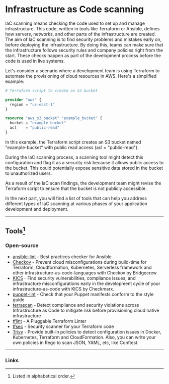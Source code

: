 # Infrastructure as Code scanning

IaC scanning means checking the code used to set up and manage infrastructure. This code, written in tools like Terraform or Ansible, defines how servers, networks, and other parts of the infrastructure are created. The aim of IaC scanning is to find security problems and mistakes early on, before deploying the infrastructure. By doing this, teams can make sure that the infrastructure follows security rules and company policies right from the start. These checks happen as part of the development process before the code is used in live systems.

Let's consider a scenario where a development team is using Terraform to automate the provisioning of cloud resources in AWS. Here's a simplified example:

```terraform
# Terraform script to create an S3 bucket

provider "aws" {
  region = "us-east-1"
}

resource "aws_s3_bucket" "example_bucket" {
  bucket = "example-bucket"
  acl    = "public-read"
}
```

In this example, the Terraform script creates an S3 bucket named "example-bucket" with public read access (acl = "public-read").

During the IaC scanning process, a scanning tool might detect this configuration and flag it as a security risk because it allows public access to the bucket. This could potentially expose sensitive data stored in the bucket to unauthorized users.

As a result of the IaC scan findings, the development team might revise the Terraform script to ensure that the bucket is not publicly accessible.

In the next part, you will find a list of tools that can help you address different types of IaC scanning at various phases of your application development and deployment.

---

## Tools[^1]

### Open-source

- [ansible-lint](https://github.com/ansible-community/ansible-lint) - Best practices checker for Ansible
- [Checkov](https://github.com/bridgecrewio/checkov) - Prevent cloud misconfigurations during build-time for Terraform, Cloudformation, Kubernetes, Serverless framework and other infrastructure-as-code-languages with Checkov by Bridgecrew
- [KICS](https://github.com/Checkmarx/kics) - Find security vulnerabilities, compliance issues, and infrastructure misconfigurations early in the development cycle of your infrastructure-as-code with KICS by Checkmarx.
- [puppet-lint](https://github.com/rodjek/puppet-lint) - Check that your Puppet manifests conform to the style guide
- [terrascan](https://github.com/accurics/terrascan) - Detect compliance and security violations across Infrastructure as Code to mitigate risk before provisioning cloud native infrastructure
- [tflint](https://github.com/terraform-linters/tflint) - A Pluggable Terraform Linter
- [tfsec](https://github.com/tfsec/tfsec) - Security scanner for your Terraform code
- [Trivy](https://github.com/aquasecurity/trivy) - Provide built-in policies to detect configuration issues in Docker, Kubernetes, Terraform and CloudFormation. Also, you can write your own policies in Rego to scan JSON, YAML, etc, like Conftest.

---

### Links

[^1]: Listed in alphabetical order.
